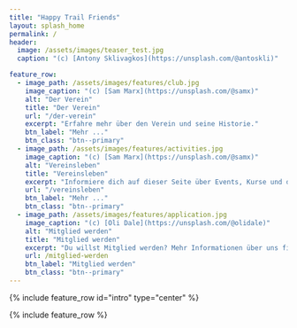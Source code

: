 ```yaml
---
title: "Happy Trail Friends"
layout: splash_home
permalink: /
header:
  image: /assets/images/teaser_test.jpg
  caption: "(c) [Antony Sklivagkos](https://unsplash.com/@antoskli)"

feature_row:
  - image_path: /assets/images/features/club.jpg
    image_caption: "(c) [Sam Marx](https://unsplash.com/@samx)"
    alt: "Der Verein"
    title: "Der Verein"
    url: "/der-verein"
    excerpt: "Erfahre mehr über den Verein und seine Historie."
    btn_label: "Mehr ..."
    btn_class: "btn--primary"
  - image_path: /assets/images/features/activities.jpg
    image_caption: "(c) [Sam Marx](https://unsplash.com/@samx)"
    alt: "Vereinsleben"
    title: "Vereinsleben"
    excerpt: "Informiere dich auf dieser Seite über Events, Kurse und das Trainingsangebot des Vereins."
    url: "/vereinsleben"
    btn_label: "Mehr ..."
    btn_class: "btn--primary"
  - image_path: /assets/images/features/application.jpg
    image_caption: "(c) [Oli Dale](https://unsplash.com/@olidale)"
    alt: "Mitglied werden"
    title: "Mitglied werden"
    excerpt: "Du willst Mitglied werden? Mehr Informationen über uns findest du hier!"
    url: /mitglied-werden
    btn_label: "Mitglied werden"
    btn_class: "btn--primary"
---
```


{% include feature_row id="intro" type="center" %}

{% include feature_row %}